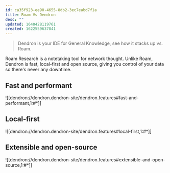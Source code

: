 ```yaml
---
id: ca35f923-ee90-4655-8db2-3ec7eabd7f1a
title: Roam Vs Dendron
desc: ""
updated: 1640428119761
created: 1622559637841
---
```


> Dendron is your IDE for General Knowledge, see how it stacks up vs. Roam.

Roam Research is a notetaking tool for network thought. Unlike Roam, Dendron is fast, local-first and open source, giving you control of your data so there's never any downtime.

## Fast and performant

![[dendron://dendron.dendron-site/dendron.features#fast-and-performant,1:#*]]

## Local-first

![[dendron://dendron.dendron-site/dendron.features#local-first,1:#*]]

## Extensible and open-source

![[dendron://dendron.dendron-site/dendron.features#extensible-and-open-source,1:#*]]
